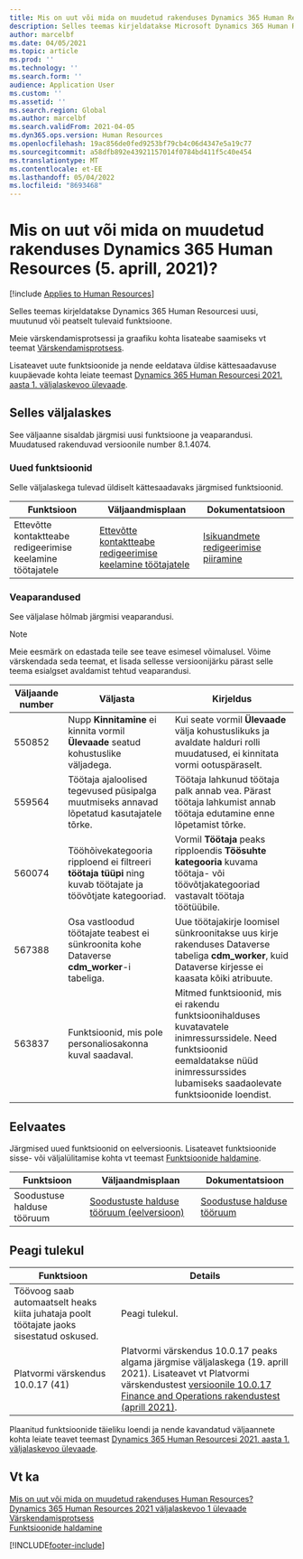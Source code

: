 ```yaml
---
title: Mis on uut või mida on muudetud rakenduses Dynamics 365 Human Resources (5. aprill, 2021)?
description: Selles teemas kirjeldatakse Microsoft Dynamics 365 Human Resourcesi 5. aprill 2021 uusi või muutunud funktsioone.
author: marcelbf
ms.date: 04/05/2021
ms.topic: article
ms.prod: ''
ms.technology: ''
ms.search.form: ''
audience: Application User
ms.custom: ''
ms.assetid: ''
ms.search.region: Global
ms.author: marcelbf
ms.search.validFrom: 2021-04-05
ms.dyn365.ops.version: Human Resources
ms.openlocfilehash: 19ac856de0fed9253bf79cb4c06d4347e5a19c77
ms.sourcegitcommit: a58dfb892e43921157014f0784bd411f5c40e454
ms.translationtype: MT
ms.contentlocale: et-EE
ms.lasthandoff: 05/04/2022
ms.locfileid: "8693468"
---
```

# <a name="whats-new-or-changed-in-dynamics-365-human-resources-april-5-2021"></a>Mis on uut või mida on muudetud rakenduses Dynamics 365 Human Resources (5. aprill, 2021)?

[!include [Applies to Human Resources](../includes/applies-to-hr.md)]

Selles teemas kirjeldatakse Dynamics 365 Human Resourcesi uusi, muutunud või peatselt tulevaid funktsioone.

Meie värskendamisprotsessi ja graafiku kohta lisateabe saamiseks vt teemat [Värskendamisprotsess](hr-admin-setup-update-process.md).

Lisateavet uute funktsioonide ja nende eeldatava üldise kättesaadavuse kuupäevade kohta leiate teemast [Dynamics 365 Human Resourcesi 2021. aasta 1. väljalaskevoo ülevaade](/dynamics365-release-plan/2021wave1/human-resources/dynamics365-human-resources/).

## <a name="in-this-release"></a>Selles väljalaskes

See väljaanne sisaldab järgmisi uusi funktsioone ja veaparandusi. Muudatused rakenduvad versioonile number 8.1.4074.

### <a name="new-features"></a>Uued funktsioonid

Selle väljalaskega tulevad üldiselt kättesaadavaks järgmised funktsioonid.

| Funktsioon | Väljaandmisplaan | Dokumentatsioon |
| --- | --- | --- |
| Ettevõtte kontaktteabe redigeerimise keelamine töötajatele | [Ettevõtte kontaktteabe redigeerimise keelamine töötajatele](/dynamics365-release-plan/2021wave1/human-resources/dynamics365-human-resources/restrict-employees-editing-business-contact-details) | [Isikuandmete redigeerimise piiramine](./hr-employee-self-service-restrict-editing.md)|

### <a name="bug-fixes"></a>Veaparandused

See väljalase hõlmab järgmisi veaparandusi.

> [!NOTE]
> Meie eesmärk on edastada teile see teave esimesel võimalusel. Võime värskendada seda teemat, et lisada sellesse versioonijärku pärast selle teema esialgset avaldamist tehtud veaparandusi.

| Väljaande number | Väljasta |  Kirjeldus |
| --- | --- | --- |
| 550852 | Nupp **Kinnitamine** ei kinnita vormil **Ülevaade** seatud kohustuslike väljadega. | Kui seate vormil **Ülevaade** välja kohustuslikuks ja avaldate halduri rolli muudatused, ei kinnitata vormi ootuspäraselt. |
| 559564 | Töötaja ajaloolised tegevused püsipalga muutmiseks annavad lõpetatud kasutajatele tõrke. | Töötaja lahkunud töötaja palk annab vea. Pärast töötaja lahkumist annab töötaja edutamine enne lõpetamist tõrke. |
| 560074 | Tööhõivekategooria ripploend ei filtreeri **töötaja tüüpi** ning kuvab töötajate ja töövõtjate kategooriad. | Vormil **Töötaja** peaks ripploendis **Töösuhte kategooria** kuvama töötaja- või töövõtjakategooriad vastavalt töötaja töötüübile. |
| 567388 | Osa vastloodud töötajate teabest ei sünkroonita kohe Dataverse  **cdm_worker**-i tabeliga. | Uue töötajakirje loomisel sünkroonitakse uus kirje rakenduses Dataverse tabeliga **cdm_worker**, kuid Dataverse kirjesse ei kaasata kõiki atribuute. |
| 563837 | Funktsioonid, mis pole personaliosakonna kuval saadaval. | Mitmed funktsioonid, mis ei rakendu funktsioonihalduses kuvatavatele inimressurssidele. Need funktsioonid eemaldatakse nüüd inimressurssides lubamiseks saadaolevate funktsioonide loendist. |

## <a name="in-preview"></a>Eelvaates

Järgmised uued funktsioonid on eelversioonis. Lisateavet funktsioonide sisse- või väljalülitamise kohta vt teemast [Funktsioonide haldamine](hr-admin-manage-features.md).

| Funktsioon | Väljaandmisplaan | Dokumentatsioon |
| --- | --- | --- |
| Soodustuse halduse tööruum | [Soodustuste halduse tööruum (eelversioon)](/dynamics365-release-plan/2020wave2/human-resources/dynamics365-human-resources/benefits-management-workspace) | [Soodustuse halduse tööruum](hr-benefits-management-workspace.md) |

## <a name="coming-soon"></a>Peagi tulekul

| Funktsioon | Details |
| --- | --- |
| Töövoog saab automaatselt heaks kiita juhataja poolt töötajate jaoks sisestatud oskused. | Peagi tulekul. |
| Platvormi värskendus 10.0.17 (41) | Platvormi värskendus 10.0.17 peaks algama järgmise väljalaskega (19. aprill 2021). Lisateavet vt Platvormi värskendustest [versioonile 10.0.17 Finance and Operations rakendustest (aprill 2021)](../fin-ops-core/dev-itpro/get-started/whats-new-platform-updates-10-0-17.md). |

Plaanitud funktsioonide täieliku loendi ja nende kavandatud väljaannete kohta leiate teavet teemast [Dynamics 365 Human Resourcesi 2021. aasta 1. väljalaskevoo ülevaade](/dynamics365-release-plan/2021wave1/human-resources/dynamics365-human-resources/).

## <a name="see-also"></a>Vt ka

[Mis on uut või mida on muudetud rakenduses Human Resources?](hr-admin-whats-new.md)</br>
[Dynamics 365 Human Resources 2021 väljalaskevoo 1 ülevaade](/dynamics365-release-plan/2021wave1/human-resources/dynamics365-human-resources/)</br>
[Värskendamisprotsess](hr-admin-setup-update-process.md)</br>
[Funktsioonide haldamine](hr-admin-manage-features.md)

[!INCLUDE[footer-include](../includes/footer-banner.md)]